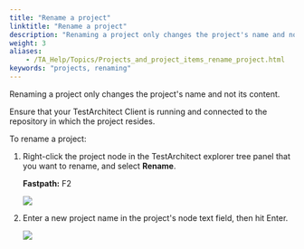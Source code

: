 ```yaml
--- 
title: "Rename a project"
linktitle: "Rename a project"
description: "Renaming a project only changes the project's name and not its content."
weight: 3
aliases: 
    - /TA_Help/Topics/Projects_and_project_items_rename_project.html
keywords: "projects, renaming"
---
```


Renaming a project only changes the project's name and not its content.

Ensure that your TestArchitect Client is running and connected to the repository in which the project resides.

To rename a project:

1.  Right-click the project node in the TestArchitect explorer tree panel that you want to rename, and select **Rename**.

    **Fastpath:** F2

    ![](/images/TA_Help/Images/Projects_rename_project.png)

2.  Enter a new project name in the project's node text field, then hit Enter.

    ![](/images/TA_Help/Images/Projects_rename_project_text.png)





